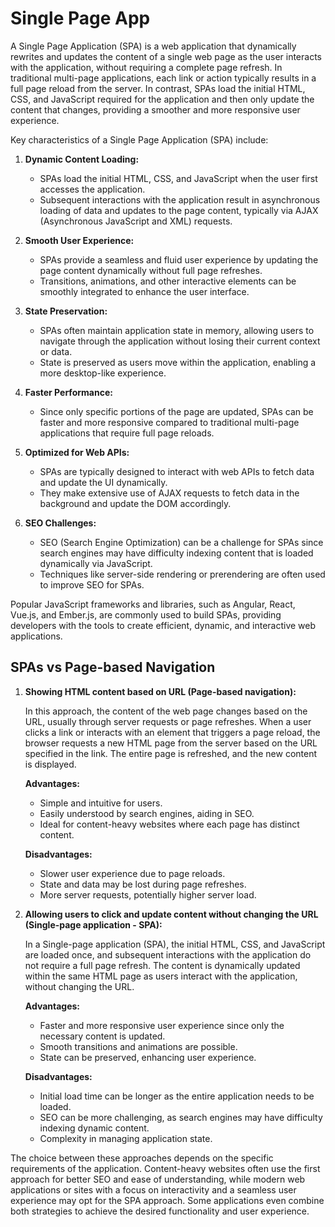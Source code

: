# Single Page App
A Single Page Application (SPA) is a web application that dynamically rewrites and updates the content of a single web page as the user interacts with the application, without requiring a complete page refresh. In traditional multi-page applications, each link or action typically results in a full page reload from the server. In contrast, SPAs load the initial HTML, CSS, and JavaScript required for the application and then only update the content that changes, providing a smoother and more responsive user experience.

Key characteristics of a Single Page Application (SPA) include:

1. **Dynamic Content Loading:**
   - SPAs load the initial HTML, CSS, and JavaScript when the user first accesses the application.
   - Subsequent interactions with the application result in asynchronous loading of data and updates to the page content, typically via AJAX (Asynchronous JavaScript and XML) requests.

2. **Smooth User Experience:**
   - SPAs provide a seamless and fluid user experience by updating the page content dynamically without full page refreshes.
   - Transitions, animations, and other interactive elements can be smoothly integrated to enhance the user interface.

3. **State Preservation:**
   - SPAs often maintain application state in memory, allowing users to navigate through the application without losing their current context or data.
   - State is preserved as users move within the application, enabling a more desktop-like experience.

4. **Faster Performance:**
   - Since only specific portions of the page are updated, SPAs can be faster and more responsive compared to traditional multi-page applications that require full page reloads.

5. **Optimized for Web APIs:**
   - SPAs are typically designed to interact with web APIs to fetch data and update the UI dynamically.
   - They make extensive use of AJAX requests to fetch data in the background and update the DOM accordingly.

6. **SEO Challenges:**
   - SEO (Search Engine Optimization) can be a challenge for SPAs since search engines may have difficulty indexing content that is loaded dynamically via JavaScript.
   - Techniques like server-side rendering or prerendering are often used to improve SEO for SPAs.

Popular JavaScript frameworks and libraries, such as Angular, React, Vue.js, and Ember.js, are commonly used to build SPAs, providing developers with the tools to create efficient, dynamic, and interactive web applications.

## SPAs vs Page-based Navigation

1. **Showing HTML content based on URL (Page-based navigation):**
   
   In this approach, the content of the web page changes based on the URL, usually through server requests or page refreshes. When a user clicks a link or interacts with an element that triggers a page reload, the browser requests a new HTML page from the server based on the URL specified in the link. The entire page is refreshed, and the new content is displayed.

   **Advantages:**
   - Simple and intuitive for users.
   - Easily understood by search engines, aiding in SEO.
   - Ideal for content-heavy websites where each page has distinct content.

   **Disadvantages:**
   - Slower user experience due to page reloads.
   - State and data may be lost during page refreshes.
   - More server requests, potentially higher server load.

2. **Allowing users to click and update content without changing the URL (Single-page application - SPA):**

   In a Single-page application (SPA), the initial HTML, CSS, and JavaScript are loaded once, and subsequent interactions with the application do not require a full page refresh. The content is dynamically updated within the same HTML page as users interact with the application, without changing the URL.

   **Advantages:**
   - Faster and more responsive user experience since only the necessary content is updated.
   - Smooth transitions and animations are possible.
   - State can be preserved, enhancing user experience.

   **Disadvantages:**
   - Initial load time can be longer as the entire application needs to be loaded.
   - SEO can be more challenging, as search engines may have difficulty indexing dynamic content.
   - Complexity in managing application state.

The choice between these approaches depends on the specific requirements of the application. Content-heavy websites often use the first approach for better SEO and ease of understanding, while modern web applications or sites with a focus on interactivity and a seamless user experience may opt for the SPA approach. Some applications even combine both strategies to achieve the desired functionality and user experience.